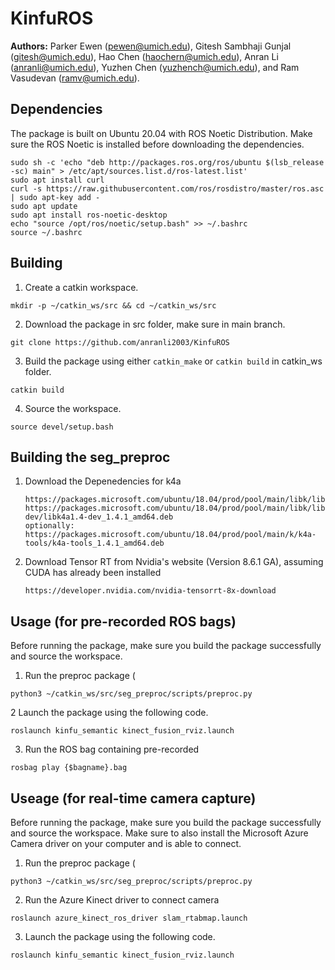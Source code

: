 # KinfuROS
**Authors:** Parker Ewen (pewen@umich.edu), Gitesh Sambhaji Gunjal (gitesh@umich.edu), Hao Chen (haochern@umich.edu), Anran Li (anranli@umich.edu), Yuzhen Chen (yuzhench@umich.edu), and Ram Vasudevan (ramv@umich.edu). 

## Dependencies
The package is built on Ubuntu 20.04 with ROS Noetic Distribution. Make sure the ROS Noetic is installed before downloading the dependencies.
```
sudo sh -c 'echo "deb http://packages.ros.org/ros/ubuntu $(lsb_release -sc) main" > /etc/apt/sources.list.d/ros-latest.list'
sudo apt install curl
curl -s https://raw.githubusercontent.com/ros/rosdistro/master/ros.asc | sudo apt-key add -
sudo apt update
sudo apt install ros-noetic-desktop
echo "source /opt/ros/noetic/setup.bash" >> ~/.bashrc
source ~/.bashrc
```

## Building

1. Create a catkin workspace.
```
mkdir -p ~/catkin_ws/src && cd ~/catkin_ws/src
```

2. Download the package in src folder, make sure in main branch.
```
git clone https://github.com/anranli2003/KinfuROS
```
3. Build the package using either `catkin_make` or `catkin build` in catkin_ws folder.
```
catkin build
```

4. Source the workspace.
```
source devel/setup.bash
```
## Building the seg_preproc
1. Download the Depenedencies for k4a
   ```
   https://packages.microsoft.com/ubuntu/18.04/prod/pool/main/libk/libk4a1.4/libk4a1.4_1.4.1_amd64.deb
   https://packages.microsoft.com/ubuntu/18.04/prod/pool/main/libk/libk4a1.4-dev/libk4a1.4-dev_1.4.1_amd64.deb
   optionally: https://packages.microsoft.com/ubuntu/18.04/prod/pool/main/k/k4a-tools/k4a-tools_1.4.1_amd64.deb
   ```
2. Download Tensor RT from Nvidia's website (Version 8.6.1 GA), assuming CUDA has already been installed
   ```
   https://developer.nvidia.com/nvidia-tensorrt-8x-download 
   ```
## Usage (for pre-recorded ROS bags)
Before running the package, make sure you build the package successfully and source the workspace.
1. Run the preproc package (
```
python3 ~/catkin_ws/src/seg_preproc/scripts/preproc.py
```
2 Launch the package using the following code.
```
roslaunch kinfu_semantic kinect_fusion_rviz.launch
```
3. Run the ROS bag containing pre-recorded
```
rosbag play {$bagname}.bag
```
## Useage (for real-time camera capture)
Before running the package, make sure you build the package successfully and source the workspace. Make sure to also install the Microsoft Azure Camera driver on your computer and is able to connect.
1. Run the preproc package (
```
python3 ~/catkin_ws/src/seg_preproc/scripts/preproc.py
```
2. Run the Azure Kinect driver to connect camera
```
roslaunch azure_kinect_ros_driver slam_rtabmap.launch
```
3. Launch the package using the following code.
```
roslaunch kinfu_semantic kinect_fusion_rviz.launch
```

